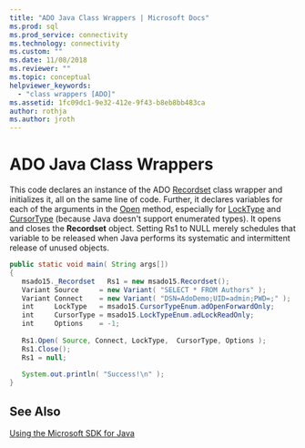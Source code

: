 ```yaml
---
title: "ADO Java Class Wrappers | Microsoft Docs"
ms.prod: sql
ms.prod_service: connectivity
ms.technology: connectivity
ms.custom: ""
ms.date: 11/08/2018
ms.reviewer: ""
ms.topic: conceptual
helpviewer_keywords: 
  - "class wrappers [ADO]"
ms.assetid: 1fc09dc1-9e32-412e-9f43-b8eb8bb483ca
author: rothja
ms.author: jroth
---
```

# ADO Java Class Wrappers
This code declares an instance of the ADO [Recordset](../../../ado/reference/ado-api/recordset-object-ado.md) class wrapper and initializes it, all on the same line of code. Further, it declares variables for each of the arguments in the [Open](../../../ado/reference/ado-api/open-method-ado-recordset.md) method, especially for [LockType](../../../ado/reference/ado-api/locktype-property-ado.md) and [CursorType](../../../ado/reference/ado-api/cursortype-property-ado.md) (because Java doesn't support enumerated types). It opens and closes the **Recordset** object. Setting Rs1 to NULL merely schedules that variable to be released when Java performs its systematic and intermittent release of unused objects.  
  
```java
public static void main( String args[])  
{  
   msado15._Recordset   Rs1 = new msado15.Recordset();  
   Variant Source     = new Variant( "SELECT * FROM Authors" );  
   Variant Connect    = new Variant( "DSN=AdoDemo;UID=admin;PWD=;" );  
   int     LockType   = msado15.CursorTypeEnum.adOpenForwardOnly;  
   int     CursorType = msado15.LockTypeEnum.adLockReadOnly;  
   int     Options    = -1;  
  
   Rs1.Open( Source, Connect, LockType,  CursorType, Options );  
   Rs1.Close();  
   Rs1 = null;  
  
   System.out.println( "Success!\n" );  
}  
```  
  
## See Also  
 [Using the Microsoft SDK for Java](../../../ado/guide/appendixes/using-the-microsoft-sdk-for-java.md)
